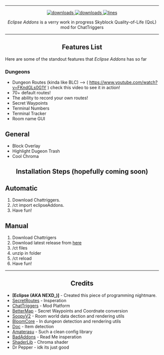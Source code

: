 ***
<p align="center">
  <a href="https://github.com/Eclipse-5214/eclipseAddons/releases" target="_blank">
    <img alt="downloads" src="https://img.shields.io/github/v/release/Eclipse-5214/eclipseAddons?color=4166f5&style=flat-square" />
  </a>
  <a href="https://github.com/Eclipse-5214/eclipseAddons/releases" target="_blank">
    <img alt="downloads" src="https://img.shields.io/github/downloads/Eclipse-5214/eclipseAddons/total?color=4166f5&style=flat-square" />
  </a>
  <a href="https://github.com/Eclipse-5214/eclipseAddons/">
    <img src="https://tokei.rs/b1/github/Eclipse-5214/eclipseAddons/" alt="lines">
  </a>
</p>

<p align="center" id="description"><em>Eclipse Addons</em> is a verry work in progress Skyblock Quality-of-Life (QoL) mod for ChatTriggers</p>

---

<h2 align="center">Features List</h2>

<p>Here are some of the standout features that <em>Eclipse Addons</em> has so far</p>

### **Dungeons**
- Dungeon Routes (kinda like BLC)
  --> ( https://www.youtube.com/watch?v=FKndGLs0G1Y ) check this video to see it in action!
- 70+ default routes!
- The ability to record your own routes!
- Secret Waypoints
- Terminal Numbers
- Terminal Tracker
- Room name GUI

## **General**
- Block Overlay
- Highlight Dugeon Trash
- Cool Chroma

<h2 align="center">Installation Steps (hopefully coming soon)</h2>

## **Automatic**
1. Download Chattriggers.  
2. /ct import eclipseAddons.  
3. Have fun!

## **Manual**
1. Download Chattrigers
2. Download latest release from [here](https://github.com/Eclipse-5214/eclipseAddons/releases)
3. /ct files
4. unzip in folder
5. /ct reload
6. Have fun!
   
---

<h2 align="center">Credits</h2>

- **[Eclipse (AKA NEXD_)]** - Created this piece of programming nightmare.  
- [SecretRoutes](https://github.com/yourboykyle/SecretRoutes/) - Insperation
- [ChatTriggers](https://www.chattriggers.com/) - Mod Platform
- [BetterMap](https://github.com/BetterMap/BetterMap/) - Secret Waypoints and Coordnate conversion
- [SoopyV2](https://github.com/Soopyboo32/SoopyV2/) - Room world data dection and rendering utils 
- [BloomCore](https://www.chattriggers.com/modules/v/BloomCore/) - In dungeon detection and rendering utils
- [Doc](https://github.com/DocilElm/Doc/) - Item detection
- [Amaterasu](https://github.com/DocilElm/Amaterasu/) - Such a clean config library
- [BadAddons](https://github.com/mehdii000/BadAddons/) - Read Me insperation
- [ShaderLib](https://github.com/PerseusPotter/shaderlib/) - Chroma shader
- Dr Pepper - idk its just good
